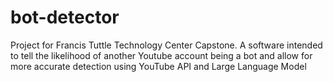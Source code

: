 # bot-detector
Project for Francis Tuttle Technology Center Capstone. A software intended to tell the likelihood of another Youtube account being a bot and allow for more accurate detection
using YouTube API and Large Language Model
